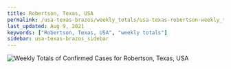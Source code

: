 ```yaml
---
title: Robertson, Texas, USA
permalink: /usa-texas-brazos/weekly_totals/usa-texas-robertson-weekly_totals.html
last_updated: Aug 9, 2021
keywords: ["Robertson, Texas, USA", "weekly totals"]
sidebar: usa-texas-brazos_sidebar
---
```


![Weekly Totals of Confirmed Cases for Robertson, Texas, USA](/covid_tracker/images/graphs/usa-texas-robertson-weekly_totals_graph.png)
